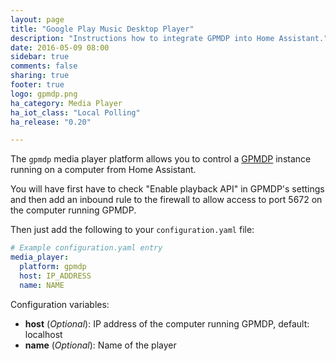 ```yaml
---
layout: page
title: "Google Play Music Desktop Player"
description: "Instructions how to integrate GPMDP into Home Assistant."
date: 2016-05-09 08:00
sidebar: true
comments: false
sharing: true
footer: true
logo: gpmdp.png
ha_category: Media Player
ha_iot_class: "Local Polling"
ha_release: "0.20"

---
```


The `gpmdp` media player platform allows you to control a [GPMDP](http://www.googleplaymusicdesktopplayer.com/) instance running on a computer from Home Assistant.

You will have first have to check "Enable playback API" in GPMDP's settings and then add an inbound rule to the firewall to allow access to port 5672 on the computer running GPMDP.

Then just add the following to your `configuration.yaml` file:

```yaml
# Example configuration.yaml entry
media_player:
  platform: gpmdp
  host: IP_ADDRESS
  name: NAME
```

Configuration variables:

- **host** (*Optional*): IP address of the computer running GPMDP, default: localhost
- **name** (*Optional*): Name of the player

